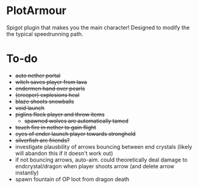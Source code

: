# PlotArmour
Spigot plugin that makes you the main character!
Designed to modify the the typical speedrunning path.


# To-do
- ~~auto nether portal~~
- ~~witch saves player from lava~~
- ~~endermen hand over pearls~~
- ~~(creeper) explosions heal~~
- ~~blaze shoots snowballs~~
- ~~void launch~~
- ~~piglins flock player and throw items~~
    - ~~spawned wolves are automatically tamed~~
- ~~touch fire in nether to gain flight~~
- ~~eyes of ender launch player towards stronghold~~
- ~~silverfish are friends?~~
- investigate plausbility of arrows bouncing between end crystals (likely will abandon this if it doesn't work out)
- if not bouncing arrows, auto-aim. could theoretically deal damage to endcrystal/dragon when player shoots arrow (and delete arrow instantly)
- spawn fountain of OP loot from dragon death
